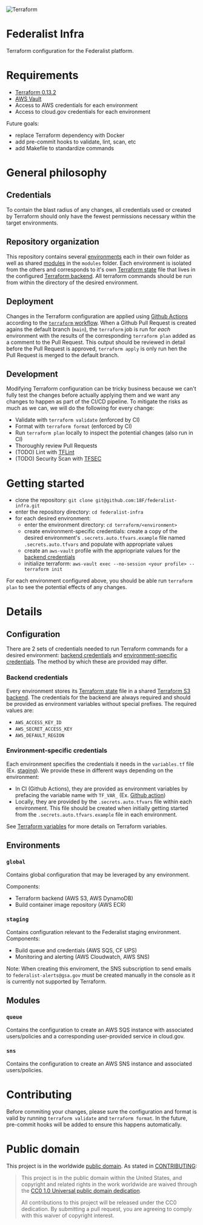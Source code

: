![Terraform](https://github.com/18F/federalist-infra/workflows/Terraform/badge.svg)

# Federalist Infra
Terraform configuration for the Federalist platform.

# Requirements
- [Terraform 0.13.2](https://www.terraform.io/downloads.html)
- [AWS Vault](https://github.com/99designs/aws-vault)
- Access to AWS credentials for each environment
- Access to cloud.gov credentials for each environment

Future goals:
- replace Terraform dependency with Docker
- add pre-commit hooks to validate, lint, scan, etc
- add Makefile to standardize commands

# General philosophy
## Credentials
To contain the blast radius of any changes, all credentials used or created by Terraform should only have the fewest permissions necessary within the target environments.

## Repository organization
This repository contains several [environments](#environments) each in their own folder as well as shared [modules](#modules) in the `modules` folder. Each environment is isolated from the others and corresponds to it's own [Terraform state](https://www.terraform.io/docs/state/index.html) file that lives in the configured [Terraform backend](https://www.terraform.io/docs/backends/index.html). All terraform commands should be run from within the directory of the desired environment.

## Deployment
Changes in the Terraform configuration are applied using [Github Actions](https://docs.github.com/en/free-pro-team@latest/actions) according to the [`terraform` workflow](https://github.com/18F/federalist-infra/blob/main/.github/workflows/terraform.yml). When a Github Pull Request is created agains the default branch (`main`), the `terraform` job is run for *each* environment with the results of the corresponding `terraform plan` added as a comment to the Pull Request. This output should be reviewed in detail before the Pull Request is approved, `terraform apply` is only run hen the Pull Request is merged to the default branch.

## Development
Modifying Terraform configuration can be tricky business because we can't fully test the changes before actually applying them and we want any changes to happen as part of the CI/CD pipeline. To mitigate the risks as much as we can, we will do the following for every change:
- Validate with `terraform validate` (enforced by CI)
- Format with `terraform format` (enforced by CI)
- Run `terraform plan` locally to inspect the potential changes (also run in CI)
- Thoroughly review Pull Requests
- (TODO) Lint with [TFLint](https://github.com/terraform-linters/tflint)
- (TODO) Security Scan with [TFSEC](https://github.com/tfsec/tfsec)

# Getting started
- clone the repository: `git clone git@github.com:18F/federalist-infra.git`
- enter the repository directory: `cd federalist-infra`
- for each desired environment:
  - enter the environment directory: `cd terraform/<environment>`
  - create environment-specific credentials: create a copy of the desired environment's `.secrets.auto.tfvars.example` file named `.secrets.auto.tfvars` and populate with appropriate values
  - create an `aws-vault` profile with the appriopriate values for the [backend credentials](#backend-credentials)
  - initialize terraform: `aws-vault exec --no-session <your profile> -- terraform init`

For each environment configured above, you should be able run `terraform plan` to see the potential effects of any changes.

# Details
## Configuration
There are 2 sets of credentials needed to run Terraform commands for a desired environment: [backend credentials](#backend-credentials) and [environment-specific credentials](#environment-specific-credentials). The method by which these are provided may differ.

### Backend credentials
Every environment stores its [Terraform state](https://www.terraform.io/docs/state/index.html) file in a shared [Terraform S3 backend](https://www.terraform.io/docs/backends/types/s3.html). The credentials for the backend are always required and should be provided as environment variables without special prefixes. The required values are:

- `AWS_ACCESS_KEY_ID`
- `AWS_SECRET_ACCESS_KEY`
- `AWS_DEFAULT_REGION`

### Environment-specific credentials
Each environment specifies the credentials it needs in the `variables.tf` file (Ex. [staging](https://github.com/18F/federalist-infra/blob/main/terraform/staging/variables.tf)). We provide these in different ways depending on the environment:

- In CI (Github Actions), they are provided as environment variables by prefacing the variable name with `TF_VAR_` (Ex. [Github action](https://github.com/18F/federalist-infra/blob/main/.github/workflows/terraform.yml#L22))
- Locally, they are provided by the `.secrets.auto.tfvars` file within each environment. This file should be created when initially getting started from the `.secrets.auto.tfvars.example` file in each environment.

See [Terraform variables](https://www.terraform.io/docs/configuration/variables.html) for more details on Terraform variables.

## Environments
### `global`
Contains global configuration that may be leveraged by any environment.

Components:
- Terraform backend (AWS S3, AWS DynamoDB)
- Build container image repository (AWS ECR)

### `staging`
Contains configuration relevant to the Federalist staging environment.
Components:
- Build queue and credentials (AWS SQS, CF UPS)
- Monitoring and alerting (AWS Cloudwatch, AWS SNS)

Note: When creating this enviroment, the SNS subscription to send emails to `federalist-alerts@gsa.gov` must be created manually in the console as it is currently not supported by Terraform.

## Modules
### `queue`
Contains the configuration to create an AWS SQS instance with associated users/policies and a corresponding user-provided service in cloud.gov.

### `sns`
Contains the configuration to create an AWS SNS instance and associated users/policies.

# Contributing
Before commiting your changes, please sure the configuration and format is valid by running `terraform validate` and `terraform format`. In the future, pre-commit hooks will be added to ensure this happens automatically.

# Public domain

This project is in the worldwide [public domain](LICENSE.md). As stated in [CONTRIBUTING](CONTRIBUTING.md):

> This project is in the public domain within the United States, and copyright and related rights in the work worldwide are waived through the [CC0 1.0 Universal public domain dedication](https://creativecommons.org/publicdomain/zero/1.0/).
>
> All contributions to this project will be released under the CC0 dedication. By submitting a pull request, you are agreeing to comply with this waiver of copyright interest.
